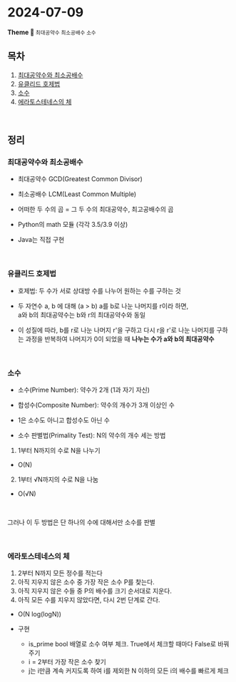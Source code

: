 <h1>2024-07-09</h1>
<strong>Theme 💭 </strong>
<small>최대공약수 최소공배수 소수</small>

<br/>

## 목차

1. [최대공약수와 최소공배수](#최대공약수와-최소공배수)
2. [유클리드 호제법](#유클리드-호제법)
3. [소수](#소수)
4. [에라토스테네스의 체](#에라토스테네스의-체)

<br/>

## 정리

### 최대공약수와 최소공배수

- 최대공약수 GCD(Greatest Common Divisor)
- 최소공배수 LCM(Least Common Multiple)
- 어떠한 두 수의 곱 = 그 두 수의 최대공약수, 최고공배수의 곱

- Python의 math 모듈 (각각 3.5/3.9 이상)
- Java는 직접 구현

<br/>

### 유클리드 호제법

- 호제법: 두 수가 서로 상대방 수를 나누어 원하는 수를 구하는 것

- 두 자연수 a, b 에 대해 (a > b) a를 b로 나눈 나머지를 r이라 하면,  
a와 b의 최대공약수는 b와 r의 최대공약수와 동일

- 이 성질에 따라, b를 r로 나눈 나머지 r'을 구하고 다시 r을 r'로 나눈 나머지를 구하는 과정을 반복하여
나머지가 0이 되었을 때 **나누는 수가 a와 b의 최대공약수**

<br/>

### 소수

- 소수(Prime Number): 약수가 2개 (1과 자기 자신)
- 합성수(Composite Number): 약수의 개수가 3개 이상인 수
- 1은 소수도 아니고 합성수도 아닌 수

- 소수 판별법(Primality Test): N의 약수의 개수 세는 방법

1. 1부터 N까지의 수로 N을 나누기

- O(N)

2. 1부터 √N까지의 수로 N을 나눔

- O(√N)

<br/>

그러나 이 두 방법은 단 하나의 수에 대해서만 소수를 판별

<br/>

### 에라토스테네스의 체

1. 2부터 N까지 모든 정수를 적는다
2. 아직 지우지 않은 소수 중 가장 작은 소수 P를 찾는다.
3. 아직 지우지 않은 수들 중 P의 배수를 크기 순서대로 지운다.
4. 아직 모든 수를 지우지 않았다면, 다시 2번 단계로 간다.

- O(N log(logN))

- 구현
    - is_prime bool 배열로 소수 여부 체크. True에서 체크할 때마다 False로 바꿔주기
    - i = 2부터 가장 작은 소수 찾기
    - j는 i만큼 계속 커지도록 하여 i를 제외한 N 이하의 모든 i의 배수를 빠르게 체크